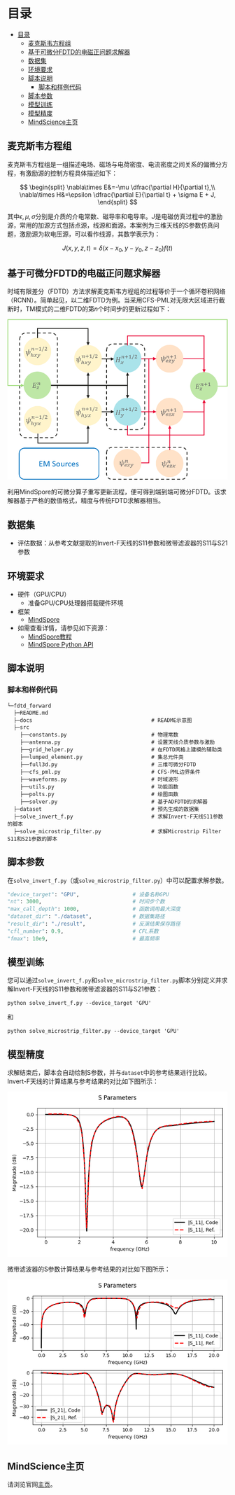 # 目录

- [目录](#目录)
    - [麦克斯韦方程组](#麦克斯韦方程组)
    - [基于可微分FDTD的电磁正问题求解器](#基于可微分fdtd的电磁正问题求解器)
    - [数据集](#数据集)
    - [环境要求](#环境要求)
    - [脚本说明](#脚本说明)
        - [脚本和样例代码](#脚本和样例代码)
    - [脚本参数](#脚本参数)
    - [模型训练](#模型训练)
    - [模型精度](#模型精度)
    - [MindScience主页](#mindscience主页)

## 麦克斯韦方程组

麦克斯韦方程组是一组描述电场、磁场与电荷密度、电流密度之间关系的偏微分方程，有激励源的控制方程具体描述如下：

$$
\begin{split}
\nabla\times E&=-\mu \dfrac{\partial H}{\partial t},\\
\nabla\times H&=\epsilon \dfrac{\partial E}{\partial t} + \sigma E + J,
\end{split}
$$

其中$\epsilon,\mu, \sigma$分别是介质的介电常数、磁导率和电导率。$J$是电磁仿真过程中的激励源，常用的加源方式包括点源，线源和面源。本案例为三维天线的S参数仿真问题，激励源为软电压源，可以看作线源，其数学表示为：

$$
J(x, y, z, t)=\delta(x - x_0, y - y_0, z - z_0)f(t)
$$

## 基于可微分FDTD的电磁正问题求解器

时域有限差分（FDTD）方法求解麦克斯韦方程组的过程等价于一个循环卷积网络（RCNN）。简单起见，以二维FDTD为例。当采用CFS-PML对无限大区域进行截断时，TM模式的二维FDTD的第$n$个时间步的更新过程如下：

![FDTD-RCNN-Update](docs/FDTD_RCNN_Update_TM_Mode.png)

利用MindSpore的可微分算子重写更新流程，便可得到端到端可微分FDTD。该求解器基于严格的数值格式，精度与传统FDTD求解器相当。

## 数据集

- 评估数据：从参考文献提取的Invert-F天线的S11参数和微带滤波器的S11与S21参数

## 环境要求

- 硬件（GPU/CPU）
    - 准备GPU/CPU处理器搭载硬件环境
- 框架
    - [MindSpore](https://www.mindspore.cn/install)
- 如需查看详情，请参见如下资源：
    - [MindSpore教程](https://www.mindspore.cn/tutorials/zh-CN/master/index.html)
    - [MindSpore Python API](https://www.mindspore.cn/docs/api/zh-CN/master/index.html)

## 脚本说明

### 脚本和样例代码

```path
└─fdtd_forward
  ├─README.md
  ├─docs                                      # README示意图
  ├─src
    ├──constants.py                           # 物理常数
    ├──antenna.py                             # 设置天线介质参数与激励
    ├──grid_helper.py                         # 在FDTD网格上建模的辅助类
    ├──lumped_element.py                      # 集总元件类
    ├──full3d.py                              # 三维可微分FDTD
    ├──cfs_pml.py                             # CFS-PML边界条件
    ├──waveforms.py                           # 时域波形
    ├──utils.py                               # 功能函数
    ├──polts.py                               # 绘图函数
    ├──solver.py                              # 基于ADFDTD的求解器
  ├─dataset                                   # 预先生成的数据集
  ├─solve_invert_f.py                         # 求解Invert-F天线S11参数的脚本
  ├─solve_microstrip_filter.py                # 求解Microstrip Filter S11和S21参数的脚本
```

## 脚本参数

在`solve_invert_f.py`（或`solve_microstrip_filter.py`）中可以配置求解参数。

```python
"device_target": "GPU",                 # 设备名称GPU
"nt": 3000,                             # 时间步个数
"max_call_depth": 1000,                 # 函数调用最大深度
"dataset_dir": "./dataset",             # 数据集路径
"result_dir": "./result",               # 反演结果保存路径
"cfl_number": 0.9,                      # CFL系数
"fmax": 10e9,                           # 最高频率
```

## 模型训练

您可以通过`solve_invert_f.py`和`solve_microstrip_filter.py`脚本分别定义并求解Invert-F天线的S11参数和微带滤波器的S11与S21参数：

```shell
python solve_invert_f.py --device_target 'GPU'
```

和

```shell
python solve_microstrip_filter.py --device_target 'GPU'
```

## 模型精度

求解结束后，脚本会自动绘制S参数，并与`dataset`中的参考结果进行比较。
Invert-F天线的计算结果与参考结果的对比如下图所示：

![invert_f_result](./docs/invert_f_s_parameters.png)

微带滤波器的S参数计算结果与参考结果的对比如下图所示：

![invert_f_result](./docs/microstrip_filter_s_parameters.png)

## MindScience主页

请浏览官网[主页](https://gitee.com/mindspore/mindscience)。
